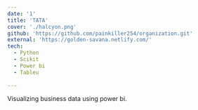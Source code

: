 ```yaml
---
date: '1'
title: 'TATA'
cover: './halcyon.png'
github: 'https://github.com/painkiller254/organization.git'
external: 'https://golden-savana.netlify.com/'
tech:
  - Python
  - Scikit
  - Power bi
  - Tableu
  
---
```


Visualizing business data using power bi.
